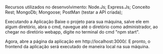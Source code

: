 Recursos utilizados no desenvolvimento: 
Node.Js; 
Express.Js; 
Conceito Rest; 
MongoDb; 
Mongoose; 
PostMan (testar a API criada);

Executando a Aplicação 
Baixe o projeto para sua máquina, salve ele em algum diretório, abra o cmd, navegue até o diretório como administrador, ao chegar no diretório webapp, digite no terminal do cmd "npm start".

Agora, abre a página da aplicação em http://localhost:3000/. E pronto, o frontend da aplicação será executado de maneira local na sua máquina.
